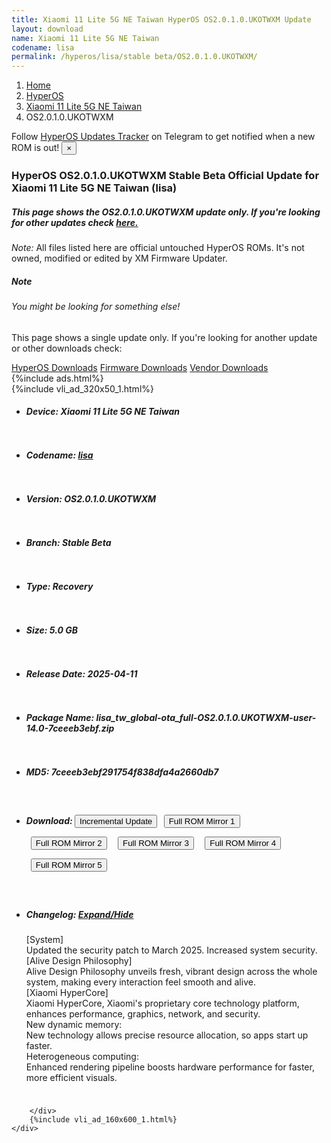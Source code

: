 ```yaml
---
title: Xiaomi 11 Lite 5G NE Taiwan HyperOS OS2.0.1.0.UKOTWXM Update
layout: download
name: Xiaomi 11 Lite 5G NE Taiwan
codename: lisa
permalink: /hyperos/lisa/stable beta/OS2.0.1.0.UKOTWXM/
---
```

<nav aria-label="breadcrumb">
    <ol class="breadcrumb">
        <li class="breadcrumb-item"><a href="/">Home</a></li>
        <li class="breadcrumb-item"><a href="/hyperos/">HyperOS</a></li>
        <li class="breadcrumb-item"><a href="/hyperos/lisa/">Xiaomi 11 Lite 5G NE Taiwan</a></li>
        <li class="breadcrumb-item active" aria-current="page">OS2.0.1.0.UKOTWXM</li>
    </ol>
</nav>
<div class="alert alert-primary alert-dismissible fade show" role="alert">
    Follow <a href="https://t.me/MIUIUpdatesTracker" class="alert-link">HyperOS Updates Tracker</a> on Telegram to get
    notified when a new ROM is out!
    <button type="button" class="close" data-dismiss="alert" aria-label="Close">
        <span aria-hidden="true">&times;</span>
    </button>
</div>
<div class="col-12 mx-auto">
    <h3 class="title bg-light p-2 rounded">HyperOS OS2.0.1.0.UKOTWXM Stable Beta Official Update for Xiaomi 11 Lite 5G NE Taiwan (lisa)</h3>
    <h5>This page shows the OS2.0.1.0.UKOTWXM update only. If you're looking for other updates check
        <a href="/hyperos/lisa/">here.</a></h5>
    <p><i>Note: </i>All files listed here are official untouched HyperOS ROMs.
        It's not owned, modified or edited by XM Firmware Updater.</p>
    <div class="card">
        <div class="card-body">
            <h5 class="card-title">Note</h5>
            <h6 class="card-subtitle mb-2 text-muted">You might be looking for something else!</h6>
            <p class="card-text">This page shows a single update only.
                If you're looking for another update or other downloads check:</p>
            <a href="/hyperos/" class="card-link">HyperOS Downloads</a>
            <a href="/firmware/" class="card-link">Firmware Downloads</a>
            <a href="/vendor/" class="card-link">Vendor Downloads</a>
        </div>
    </div>
    {%include ads.html%}
    <div class="row justify-content-center">
        <div class="col-10" id="downloads">
                    <div class="card card-body">
            {%include vli_ad_320x50_1.html%}
            <ul class="list-unstyled">
                <li style="padding-bottom: 10px;">
                    <h5><b>Device: </b>Xiaomi 11 Lite 5G NE Taiwan</h5>
                </li>
                <li style="padding-bottom: 10px;">
                    <h5><b>Codename: </b> <a href="/hyperos/lisa/" target="_blank">lisa</a> </h5>
                </li>
                <li style="padding-bottom: 10px;">
                    <h5><b>Version: </b>OS2.0.1.0.UKOTWXM</h5>
                </li>
                <li style="padding-bottom: 10px;">
                    <h5><b>Branch: </b>Stable Beta</h5>
                </li>
                <li style="padding-bottom: 10px;">
                    <h5><b>Type: </b>Recovery</h5>
                </li>
                <li style="padding-bottom: 10px;">
                    <h5><b>Size: </b>5.0 GB</h5>
                </li>
                <li style="padding-bottom: 10px;">
                    <h5><b>Release Date: </b>2025-04-11</h5>
                </li>
                <li style="padding-bottom: 10px;">
                    <h5><b>Package Name: </b><span id="filename" class="text-dark">lisa_tw_global-ota_full-OS2.0.1.0.UKOTWXM-user-14.0-7ceeeb3ebf.zip</span></h5>
                </li>
                <li style="padding-bottom: 10px;">
                    <h5><b>MD5: </b><span id="md5" class="text-muted">7ceeeb3ebf291754f838dfa4a2660db7</span></h5>
                </li>
                <li style="padding-bottom: 10px;">
                    <h5><b>Download: </b><button type="button" id="incremental_download" class="btn btn-warning" onclick="window.open('https://bigota.d.miui.com/OS2.0.1.0.UKOTWXM/lisa_tw_global-ota_incremental-OS1.0.12.0.UKOTWXM-OS2.0.1.0.UKOTWXM-user-14.0-189a4dd031.zip', '_blank');"><i class="fa fa-download"></i> Incremental Update</button> <button type="button" id="download" class="btn btn-primary" style="margin: 7px;" onclick="window.open('https://cdnorg.d.miui.com/OS2.0.1.0.UKOTWXM/lisa_tw_global-ota_full-OS2.0.1.0.UKOTWXM-user-14.0-7ceeeb3ebf.zip', '_blank');"><i class="fa fa-download"></i> Full ROM Mirror 1</button> <button type="button" id="download" class="btn btn-primary" style="margin: 7px;" onclick="window.open('https://bkt-sgp-miui-ota-update-alisgp.oss-ap-southeast-1.aliyuncs.com/OS2.0.1.0.UKOTWXM/lisa_tw_global-ota_full-OS2.0.1.0.UKOTWXM-user-14.0-7ceeeb3ebf.zip', '_blank');"><i class="fa fa-download"></i> Full ROM Mirror 2</button> <button type="button" id="download" class="btn btn-primary" style="margin: 7px;" onclick="window.open('https://bn.d.miui.com/OS2.0.1.0.UKOTWXM/lisa_tw_global-ota_full-OS2.0.1.0.UKOTWXM-user-14.0-7ceeeb3ebf.zip', '_blank');"><i class="fa fa-download"></i> Full ROM Mirror 3</button> <button type="button" id="download" class="btn btn-primary" style="margin: 7px;" onclick="window.open('https://bigota.d.miui.com/OS2.0.1.0.UKOTWXM/lisa_tw_global-ota_full-OS2.0.1.0.UKOTWXM-user-14.0-7ceeeb3ebf.zip', '_blank');"><i class="fa fa-download"></i> Full ROM Mirror 4</button> <button type="button" id="download" class="btn btn-primary" style="margin: 7px;" onclick="window.open('https://hugeota.d.miui.com/OS2.0.1.0.UKOTWXM/lisa_tw_global-ota_full-OS2.0.1.0.UKOTWXM-user-14.0-7ceeeb3ebf.zip', '_blank');"><i class="fa fa-download"></i> Full ROM Mirror 5</button></h5>
                </li>
                <li style="padding-bottom: 10px;">
                    <h5><b>Changelog: </b><a href="#lisa_1_changelog" data-toggle="collapse" role="button"
                            aria-expanded="false" aria-controls="lisa_1_changelog"> <i class="fa fa-arrow-down"
                                aria-hidden="true"></i> Expand/Hide</a></h5>
                    <div class="collapse" id="lisa_1_changelog">
                        <p id="changelog_text">[System]<br>Updated the security patch to March 2025. Increased system security.<br>[Alive Design Philosophy]<br>Alive Design Philosophy unveils fresh, vibrant design across the whole system, making every interaction feel smooth and alive.<br>[Xiaomi HyperCore]<br>Xiaomi HyperCore, Xiaomi's proprietary core technology platform, enhances performance, graphics, network, and security.<br>New dynamic memory:<br>New technology allows precise resource allocation, so apps start up faster.<br>Heterogeneous computing:<br>Enhanced rendering pipeline boosts hardware performance for faster, more efficient visuals.</p>
                    </div>
                </li>
            </ul>
        </div>

        </div>
        {%include vli_ad_160x600_1.html%}
    </div>
</div>
